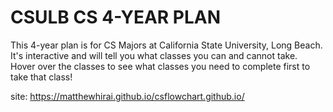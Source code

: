 # CSULB CS 4-YEAR PLAN
This 4-year plan is for CS Majors at California State University, Long Beach.  It's interactive and will tell you what classes you can and cannot take.  
Hover over the classes to see what classes you need to complete first to take that class!

site: https://matthewhirai.github.io/csflowchart.github.io/
